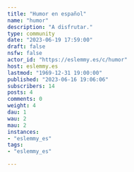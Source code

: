 ```yaml
---
title: "Humor en español" 
name: "humor"
description: "A disfrutar."
type: community
date: "2023-06-19 17:59:00"
draft: false
nsfw: false
actor_id: "https://eslemmy.es/c/humor"
host: eslemmy.es
lastmod: "1969-12-31 19:00:00"
published: "2023-06-16 19:06:06"
subscribers: 14
posts: 4
comments: 0
weight: 4
dau: 1
wau: 2
mau: 2
instances:
- "eslemmy_es"
tags: 
- "eslemmy_es"

---
```


